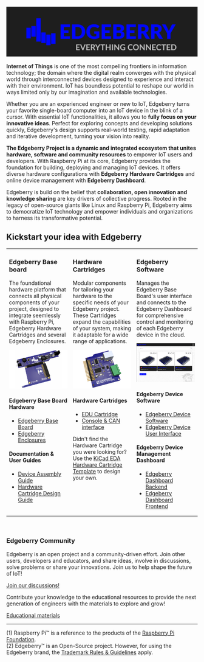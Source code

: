 ![Edgeberry Banner](https://github.com/Edgeberry/.github/blob/main/brand/Edgeberry_banner_EverythingIsConnected.png?raw=true)

**Internet of Things** is one of the most compelling frontiers in information technology; the domain where the digital realm converges with the physical world through interconnected devices designed to experience and interact with their environment. IoT has boundless potential to reshape our world in ways limited only by our imagination and available technologies.

Whether you are an experienced engineer or new to IoT, Edgeberry turns your favorite single-board computer into an IoT device in the blink of a cursor. With essential IoT functionalities, it allows you to **fully focus on your innovative ideas**. Perfect for exploring concepts and developing solutions quickly, Edgeberry's design supports real-world testing, rapid adaptation and iterative development, turning your vision into reality.

**The Edgeberry Project is a dynamic and integrated ecosystem that unites hardware, software and community resources** to empower IoT  users and developers. With Raspberry Pi at its core, Edgeberry provides the foundation for building, deploying and managing IoT devices. It offers diverse hardware configurations with **Edgeberry Hardware Cartridges** and online device management with **Edgeberry Dashboard**.

Edgeberry is build on the belief that **collaboration, open innovation and knowledge sharing** are key drivers of collective progress. Rooted in the legacy of open-source giants like Linux and Raspberry Pi, Edgeberry aims to democratize IoT technology and empower individuals and organizations to harness its transformative potential.

## Kickstart your idea with Edgeberry

<table>
 <tr>
    <td valign="top" width="33%">
        <h3>Edgeberry Base board</h3>
        <p>
            The foundational hardware platform that connects all physical components of your project, designed to integrate seemlessly with Raspberry Pi, Edgeberry Hardware Cartridges and several Edgeberry Enclosures.
        </p>
        <img src="https://raw.githubusercontent.com/Edgeberry/.github/main/profile/images/Edgeberry_Base_Board.png" />
        <br/>
        <h4>Edgeberry Base Board Hardware</h4>
        <ul>
            <li><a href="https://github.com/Edgeberry/Edgeberry-hardware">Edgeberry Base Board</a></li>
            <li><a href="https://www.thingiverse.com/thing:6595172">Edgeberry Enclosures</a></li>
        </ul>
        <h4>Documentation & User Guides</h4>
        <ul>        
            <li><a href="https://github.com/Edgeberry/.github/blob/main/documentation/Device_Assembly_Guide.pdf">Device Assembly Guide</a></li>
            <li><a href="https://github.com/Edgeberry/.github/blob/main/documentation/Hardware_Cartridge_Design_Guide.pdf">Hardware Cartridge Design Guide</a></li>
        </ul>
    </td>
    <td valign="top" width="33%">
        <h3>Hardware Cartridges</h3>
        <p>
            Modular components for tailoring your hardware to the specific needs of your Edgeberry project. These Cartridges expand the capabilities of your system, making it adaptable for a wide range of applications.
        </p>
        <img src="https://raw.githubusercontent.com/Edgeberry/.github/main/profile/images/Edgeberry_Hardware_Cartridge.png" />
        <h4>Hardware Cartridges</h4>
        <ul>
            <li><a href="https://github.com/Edgeberry/Edgeberry-cartridge-EDU">EDU Cartridge</a></li>
            <li><a href="https://github.com/Edgeberry/Edgeberry-cartridge-console-can">Console & CAN interface</a></li>
        </ul>
        <p>Didn't find the Hardware Cartridge you were looking for? Use the <a href="https://gitlab.com/kicad/libraries/kicad-templates/-/tree/master/Projects/Edgeberry_Cartridge?ref_type=heads">KiCad EDA Hardware Cartridge Template</a> to design your own.</p>
    </td>
    <td valign="top" width="33%">
        <h3>Edgeberry Software</h3>
        <p>
            Manages the Edgeberry Base Board's user interface and connects to the Edgeberry Dashboard for comprehensive control and monitoring of each Edgeberry device in the cloud.
        </p>
        <img src="https://raw.githubusercontent.com/Edgeberry/.github/main/profile/images/Edgeberry_Dashboard.png" />
        <br/>
        <h4>Edgeberry Device Software</h4>
        <ul>
            <li><a href="https://github.com/Edgeberry/Edgeberry">Edgeberry Device Software</a></li>
            <li><a href="https://github.com/Edgeberry/Edgeberry-UI">Edgeberry Device User Interface</a></li>
        </ul>
        <h4>Edgeberry Device Management Dashboard</h4>
        <ul>
            <li><a href="https://github.com/Edgeberry/Edgeberry-dashboard">Edgeberry Dashboard Backend</a></li>
            <li><a href="https://github.com/Edgeberry/Edgeberry-dashboard-UI">Edgeberry Dashboard Frontend</a></li>
        </ul>
    </td>
 </tr>
</table>
<br/>
        <h3>Edgeberry Community</h3>
        <p>
            Edgeberry is an open project and a community-driven effort. Join other users, developers and educators, and share ideas, involve in discussions, solve problems or share your innovations. Join us to help shape the future of IoT!
        </p>
        <p>
            <a href="https://github.com/orgs/Edgeberry/discussions">Join our discussions!</a>
        </p>
        <p>
            Contribute your knowledge to the educational resources to provide the next generation of engineers with the materials to explore and grow!
        </p>
        <p>
            <a href="https://github.com/Edgeberry/.github/blob/main/documentation/Educational_resources.md">Educational materials</a>
        </p>
<hr/>

(1) Raspberry Pi™ is a reference to the products of the [Raspberry Pi Foundation](https://www.raspberrypi.org/).<br/>
(2) Edgeberry™ is an Open-Source project. However, for using the Edgeberry brand, the [Trademark Rules & Guidelines](https://github.com/Edgeberry/.github/blob/main/brand/Edgeberry_Trademark_Rules_and_Guidelines.md) apply.